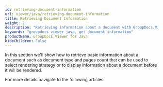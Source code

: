 ```yaml
---
id: retrieving-document-information
url: viewer/java/retrieving-document-information
title: Retrieving Document Information
weight: 2
description: "Retrieving information about a document with GroupDocs.Viewer using Java"
keywords: "groupdocs viewer java, get document information"
productName: GroupDocs.Viewer for Java
hideChildren: False
---
```

In this section we'll show how to retrieve basic information about a document such as document type and pages count that can be used to select rendering strategy or to display information about a document before it will be rendered.

For more details navigate to the following articles:

